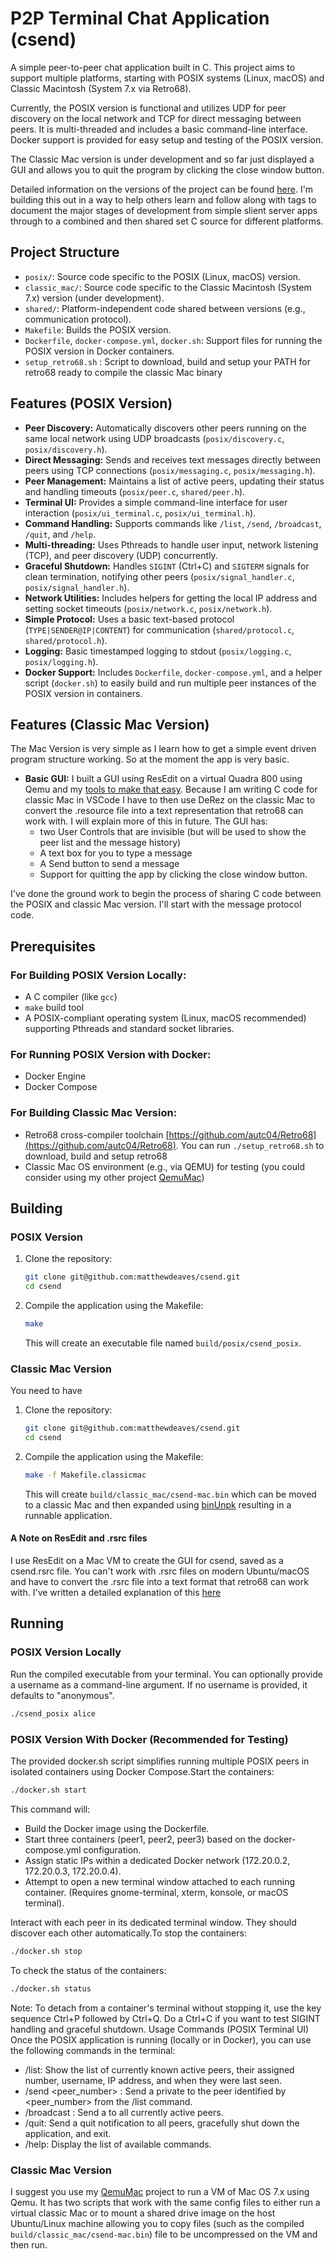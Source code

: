 # P2P Terminal Chat Application (csend)

A simple peer-to-peer chat application built in C. This project aims to support multiple platforms, starting with POSIX systems (Linux, macOS) and Classic Macintosh (System 7.x via Retro68).

Currently, the POSIX version is functional and utilizes UDP for peer discovery on the local network and TCP for direct messaging between peers. It is multi-threaded and includes a basic command-line interface. Docker support is provided for easy setup and testing of the POSIX version.

The Classic Mac version is under development and so far just displayed a GUI and allows you to quit the program by clicking the close window button.

Detailed information on the versions of the project can be found [here](TAGS.md). I'm building this out in a way to help others learn and follow along with tags to document the major stages of development from simple slient server apps through to a combined and then shared set C source for different platforms.

## Project Structure

*   `posix/`: Source code specific to the POSIX (Linux, macOS) version.
*   `classic_mac/`: Source code specific to the Classic Macintosh (System 7.x) version (under development).
*   `shared/`: Platform-independent code shared between versions (e.g., communication protocol).
*   `Makefile`: Builds the POSIX version.
*   `Dockerfile`, `docker-compose.yml`, `docker.sh`: Support files for running the POSIX version in Docker containers.
* `setup_retro68.sh` : Script to download, build and setup your PATH for retro68 ready to compile the classic Mac binary

## Features (POSIX Version)

*   **Peer Discovery:** Automatically discovers other peers running on the same local network using UDP broadcasts (`posix/discovery.c`, `posix/discovery.h`).
*   **Direct Messaging:** Sends and receives text messages directly between peers using TCP connections (`posix/messaging.c`, `posix/messaging.h`).
*   **Peer Management:** Maintains a list of active peers, updating their status and handling timeouts (`posix/peer.c`, `shared/peer.h`).
*   **Terminal UI:** Provides a simple command-line interface for user interaction (`posix/ui_terminal.c`, `posix/ui_terminal.h`).
*   **Command Handling:** Supports commands like `/list`, `/send`, `/broadcast`, `/quit`, and `/help`.
*   **Multi-threading:** Uses Pthreads to handle user input, network listening (TCP), and peer discovery (UDP) concurrently.
*   **Graceful Shutdown:** Handles `SIGINT` (Ctrl+C) and `SIGTERM` signals for clean termination, notifying other peers (`posix/signal_handler.c`, `posix/signal_handler.h`).
*   **Network Utilities:** Includes helpers for getting the local IP address and setting socket timeouts (`posix/network.c`, `posix/network.h`).
*   **Simple Protocol:** Uses a basic text-based protocol (`TYPE|SENDER@IP|CONTENT`) for communication (`shared/protocol.c`, `shared/protocol.h`).
*   **Logging:** Basic timestamped logging to stdout (`posix/logging.c`, `posix/logging.h`).
*   **Docker Support:** Includes `Dockerfile`, `docker-compose.yml`, and a helper script (`docker.sh`) to easily build and run multiple peer instances of the POSIX version in containers.

## Features (Classic Mac Version)

The Mac Version is very simple as I learn how to get a simple event driven program structure working. So at the moment the app is very basic.

*   **Basic GUI:** I built a GUI using ResEdit on a virtual Quadra 800 using Qemu and my [tools to make that easy](https://github.com/matthewdeaves/QemuMac). Because I am writing C code for classic Mac in VSCode I have to then use DeRez on the classic Mac to convert the .resource file into a text representation that retro68 can work with. I will explain more of this in future. The GUI has:
    - two User Controls that are invisible (but will be used to show the peer list and the message history)
    - A text box for you to type a message
    - A Send button to send a message
    - Support for quitting the app by clicking the close window button.

I've done the ground work to begin the process of sharing C code between the POSIX and classic Mac version. I'll start with the message protocol code.

## Prerequisites

### For Building POSIX Version Locally:

*   A C compiler (like `gcc`)
*   `make` build tool
*   A POSIX-compliant operating system (Linux, macOS recommended) supporting Pthreads and standard socket libraries.

### For Running POSIX Version with Docker:

*   Docker Engine
*   Docker Compose

### For Building Classic Mac Version:

*   Retro68 cross-compiler toolchain [https://github.com/autc04/Retro68](https://github.com/autc04/Retro68). You can run `./setup_retro68.sh` to download, build and setup retro68
*   Classic Mac OS environment (e.g., via QEMU) for testing (you could consider using my other project [QemuMac](https://github.com/matthewdeaves/QemuMac))

## Building

### POSIX Version

1.  Clone the repository:
    ```bash
    git clone git@github.com:matthewdeaves/csend.git
    cd csend
    ```
2.  Compile the application using the Makefile:
    ```bash
    make
    ```
    This will create an executable file named `build/posix/csend_posix`.

### Classic Mac Version

You need to have 

1.  Clone the repository:
    ```bash
    git clone git@github.com:matthewdeaves/csend.git
    cd csend
    ```
2.  Compile the application using the Makefile:
    ```bash
    make -f Makefile.classicmac
    ```
    This will create `build/classic_mac/csend-mac.bin` which can be moved to a classic Mac and then expanded using [binUnpk](https://www.macintoshrepository.org/74045-binunpk) resulting in a runnable application.

#### A Note on ResEdit and .rsrc files
I use ResEdit on a Mac VM to create the GUI for csend, saved as a csend.rsrc file. You can't work with .rsrc files on modern Ubuntu/macOS and have to convert the .rsrc file into a text format that retro68 can work with. I've written a detailed explanation of this [here](resedit.md)

## Running

### POSIX Version Locally

Run the compiled executable from your terminal. You can optionally provide a username as a command-line argument. If no username is provided, it defaults to "anonymous".

```bash
./csend_posix alice
```

### POSIX Version With Docker (Recommended for Testing)
The provided docker.sh script simplifies running multiple POSIX peers in isolated containers using Docker Compose.Start the containers:

```bash
./docker.sh start
```

This command will:

* Build the Docker image using the Dockerfile.
* Start three containers (peer1, peer2, peer3) based on the docker-compose.yml configuration.
* Assign static IPs within a dedicated Docker network (172.20.0.2, 172.20.0.3, 172.20.0.4).
* Attempt to open a new terminal window attached to each running container. (Requires gnome-terminal, xterm, konsole, or macOS terminal).

Interact with each peer in its dedicated terminal window. They should discover each other automatically.To stop the containers:

```bash
./docker.sh stop
```

To check the status of the containers:
```bash
./docker.sh status
```

Note: To detach from a container's terminal without stopping it, use the key sequence Ctrl+P followed by Ctrl+Q. Do a Ctrl+C if you want to test SIGINT handling and graceful shutdown.
Usage Commands (POSIX Terminal UI)
Once the POSIX application is running (locally or in Docker), you can use the following commands in the terminal:

* /list: Show the list of currently known active peers, their assigned number, username, IP address, and when they were last seen.
* /send <peer_number> <message>: Send a private <message> to the peer identified by <peer_number> from the /list command.
* /broadcast <message>: Send a <message> to all currently active peers.
* /quit: Send a quit notification to all peers, gracefully shut down the application, and exit.
* /help: Display the list of available commands.

### Classic Mac Version

I suggest you use my [QemuMac](https://github.com/matthewdeaves/QemuMac) project to run a VM of Mac OS 7.x using Qemu. It has two scripts that work with the same config files to either run a virtual classic Mac or to mount a shared drive image on the host Ubuntu/Linux machine allowing you to copy files (such as the compiled `build/classic_mac/csend-mac.bin`) file to be uncompressed on the VM and then run.